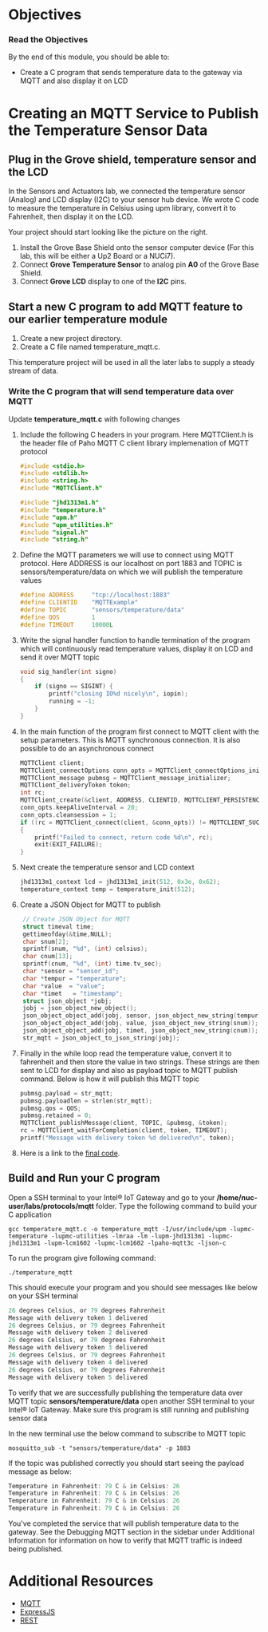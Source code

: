 # Objectives

### Read the Objectives

By the end of this module, you should be able to:

* Create a C program that sends temperature data to the gateway via MQTT and also display it on LCD

# Creating an MQTT Service to Publish the Temperature Sensor Data

## Plug in the Grove shield, temperature sensor and the LCD

In the Sensors and Actuators lab, we connected the temperature sensor (Analog) and LCD display (I2C) to your sensor hub device. We wrote C code to measure the temperature in Celsius using upm library, convert it to Fahrenheit, then display it on the LCD.

Your project should start looking like the picture on the right.

1. Install the Grove Base Shield onto the sensor computer device (For this lab, this will be either a Up2 Board or a NUCi7).
2. Connect **Grove Temperature Sensor** to analog pin **A0** of the Grove Base Shield.
3. Connect **Grove LCD** display to one of the **I2C** pins.

## Start a new C program to add MQTT feature to our earlier temperature module

1. Create a new project directory.
2. Create a C file named temperature_mqtt.c.

This temperature project will be used in all the later labs to supply a steady stream of data.

### Write the C program that will send temperature data over MQTT

Update **temperature_mqtt.c** with following changes

1.  Include the following C headers in your program. Here MQTTClient.h is the header file of Paho MQTT C client library implemenation of MQTT protocol

    ```c
    #include <stdio.h>
    #include <stdlib.h>
    #include <string.h>
    #include "MQTTClient.h"

    #include "jhd1313m1.h"
    #include "temperature.h"
    #include "upm.h"
    #include "upm_utilities.h"
    #include "signal.h"
    #include "string.h"
    ```

2.  Define the MQTT parameters we will use to connect using MQTT protocol. Here ADDRESS is our localhost on port 1883 and TOPIC is sensors/temperature/data on which we will publish the temperature values

    ``` c
    #define ADDRESS     "tcp://localhost:1883"
    #define CLIENTID    "MQTTExample"
    #define TOPIC       "sensors/temperature/data"
    #define QOS         1
    #define TIMEOUT     10000L
    ```

3.  Write the signal handler function to handle termination of the program which will continuously read temperature values, display it on LCD and send it over MQTT topic

    ```c
    void sig_handler(int signo)
    {
        if (signo == SIGINT) {
            printf("closing IO%d nicely\n", iopin);
            running = -1;
        }
    }
    ```

4.  In the main function of the program first connect to MQTT client with the setup parameters. This is MQTT synchronous connection. It is also possible to do an asynchronous connect
	```c
    MQTTClient client;
    MQTTClient_connectOptions conn_opts = MQTTClient_connectOptions_initializer;
    MQTTClient_message pubmsg = MQTTClient_message_initializer;
    MQTTClient_deliveryToken token;
    int rc;
    MQTTClient_create(&client, ADDRESS, CLIENTID, MQTTCLIENT_PERSISTENCE_NONE, NULL);
    conn_opts.keepAliveInterval = 20;
    conn_opts.cleansession = 1;
    if ((rc = MQTTClient_connect(client, &conn_opts)) != MQTTCLIENT_SUCCESS)
    {
        printf("Failed to connect, return code %d\n", rc);
        exit(EXIT_FAILURE);
    }
    ```

5.  Next create the temperature sensor and LCD context
	```c
    jhd1313m1_context lcd = jhd1313m1_init(512, 0x3e, 0x62);
    temperature_context temp = temperature_init(512);
	```
6.  Create a JSON Object for MQTT to publish

```c
    // Create JSON Object for MQTT
    struct timeval time;
    gettimeofday(&time,NULL);
    char snum[2];
    sprintf(snum, "%d", (int) celsius);
    char cnum[13];
    sprintf(cnum, "%d", (int) time.tv_sec);
    char *sensor = "sensor_id";
    char *tempur = "temperature";
    char *value  = "value";
    char *timet   = "timestamp";
    struct json_object *jobj;
    jobj = json_object_new_object();
    json_object_object_add(jobj, sensor, json_object_new_string(tempur));
    json_object_object_add(jobj, value, json_object_new_string(snum));
    json_object_object_add(jobj, timet, json_object_new_string(cnum));
    str_mqtt = json_object_to_json_string(jobj);

```

7.  Finally in the while loop read the temperature value, convert it to fahrenheit and then store the value in two strings. These strings are then sent to LCD for display and also as payload topic to MQTT publish command. Below is how it will publish this MQTT topic
	```c
    pubmsg.payload = str_mqtt;
    pubmsg.payloadlen = strlen(str_mqtt);
    pubmsg.qos = QOS;
    pubmsg.retained = 0;
    MQTTClient_publishMessage(client, TOPIC, &pubmsg, &token);
    rc = MQTTClient_waitForCompletion(client, token, TIMEOUT);
    printf("Message with delivery token %d delivered\n", token);
    ```

8. Here is a link to the [final code](https://github.com/SSG-DRD-IOT/lab-protocols-mqtt-c/edit/master/temperature_mqtt.c).

## Build and Run your C program

Open a SSH terminal to your Intel® IoT Gateway and go to your **/home/nuc-user/labs/protocols/mqtt** folder. Type the following command to build your C application

`gcc temperature_mqtt.c -o temperature_mqtt -I/usr/include/upm -lupmc-temperature -lupmc-utilities -lmraa -lm -lupm-jhd1313m1 -lupmc-jhd1313m1 -lupm-lcm1602 -lupmc-lcm1602 -lpaho-mqtt3c -ljson-c`

To run the program give following command:

`./temperature_mqtt`

This should execute your program and you should see messages like below on your SSH terminal
```c
26 degrees Celsius, or 79 degrees Fahrenheit
Message with delivery token 1 delivered
26 degrees Celsius, or 79 degrees Fahrenheit
Message with delivery token 2 delivered
26 degrees Celsius, or 79 degrees Fahrenheit
Message with delivery token 3 delivered
26 degrees Celsius, or 79 degrees Fahrenheit
Message with delivery token 4 delivered
26 degrees Celsius, or 79 degrees Fahrenheit
Message with delivery token 5 delivered
```

To verify that we are successfully publishing the temperature data over MQTT topic **sensors/temperature/data** open another SSH terminal to your Intel® IoT Gateway. Make sure this program is still running and publishing sensor data

In the new terminal use the below command to subscribe to MQTT topic

`mosquitto_sub -t "sensors/temperature/data" -p 1883`

If the topic was published correctly you should start seeing the payload message as below:

```c
Temperature in Fahrenheit: 79 C & in Celsius: 26
Temperature in Fahrenheit: 79 C & in Celsius: 26
Temperature in Fahrenheit: 79 C & in Celsius: 26
Temperature in Fahrenheit: 79 C & in Celsius: 26
```
You've completed the service that will publish temperature data to the gateway. See the Debugging MQTT section in the sidebar under Additional Information for information on how to verify that MQTT traffic is indeed being published.

# Additional Resources

* [MQTT](http://mqtt.org/)
* [ExpressJS](https://www.npmjs.com/package/express)
* [REST](https://en.wikipedia.org/wiki/Representational_state_transfer)
